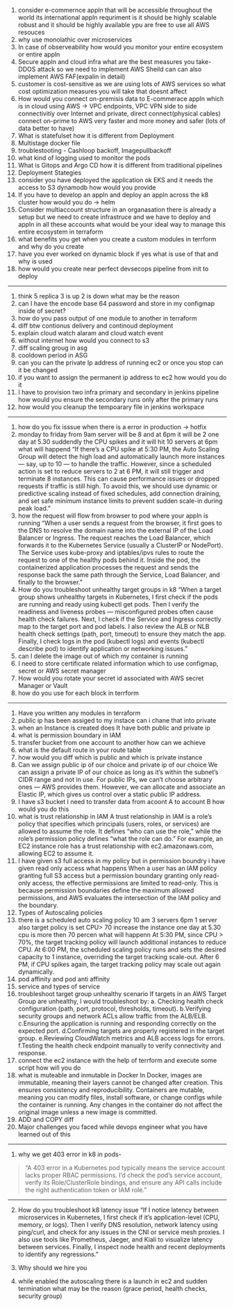 1. consider e-commernce appln that will be accessible throughout the world its international appln requriment is it should be highly scalable robust and it should be highly available ypu are free to use all AWS resouces
2. why use monolathic over microservices
3. In case of observeability how would you monitor your entire ecosystem or entire appln
4. Secure appln and cloud infra what are the best measures you take- DDOS attack so we need to implement AWS Sheild can can also implement AWS FAF(expalin in detail)
5. customer is cost-sensitive as we are using lots of AWS services so what cost optimization measures you will take that doesnt affect
6. How would you connect on-premisis data to E-commerace appln which is in cloud using AWS -> VPC endpoints, VPC VPN side to side connectivitiy over Internet and private, direct connect(physical cables) connect on-prime to AWS very faster and more money and safer (lots of data better to have)
7. What is statefulset how it is different from Deployment
8. Multistage docker file
9. troublestooting - Cashloop backoff, Imagepullbackoff
10. what kind of logging used to monitor the pods
11. What is Gitops and Argo CD how it is different from traditional pipelines
12. Deployment Stategies
13. consider you have deployed the application ok EKS and it needs the access to S3 dynamodb how would you provide
14. If you have to develop an appln and deploy an appln across the k8 cluster how would you do -> helm
15. Consider multiaccount structure in an organasation there is already a setup but we need to create infrastruce and we have to deploy and appln in all these accounts what would be your ideal way to manage this entire ecosystem in terraform
16. what benefits you get when you create a custom modules in terrform and why do you create
17. have you ever worked on dynamic block if yes what is use of that and why is used
18. how would you create near perfect devsecops pipeline from init to deploy

----------------------------------
1. think 5 replica 3 is up 2 is down what may be the reason
2. can I have the encode base 64 password and store in my configmap inside of secret?
3. how do you pass output of one module to another in terraform
4. diff btw contionus delivery and continoud deployment
5. explain cloud watch alaram and cloud watch event
6. without internet how would you connect to s3
7. diff scaling groug in asg
8. cooldown period in ASG
9. can you can the private Ip address of running ec2 or once you stop can it be changed
10. if you want to assign the permanent ip address to ec2 how would you do it
11. I have to provision two infra primary and secondary in jenkins pipeline how would you ensure the secondary runs only after the primary runs
12. how would you cleanup the tempoarary file in jenkins workspace 
--------------------------------------------
1. how do you fix isssue when there is a error in production -> hotfix
2. monday to friday from 9am server will be 8 and at 6pm it will be 2 one day at 5.30 suddendly the CPU spikes and it will hit 10 servers at 6pm what will happend 
“If there’s a CPU spike at 5:30 PM, the Auto Scaling Group will detect the high load and automatically launch more instances — say, up to 10 — to handle the traffic. However, since a scheduled action is set to reduce servers to 2 at 6 PM, it will still trigger and terminate 8 instances. This can cause performance issues or dropped requests if traffic is still high. To avoid this, we should use dynamic or predictive scaling instead of fixed schedules, add connection draining, and set safe minimum instance limits to prevent sudden scale-in during peak load.”
3. how the request will flow from browser to pod where your appln is running
“When a user sends a request from the browser, it first goes to the DNS to resolve the domain name into the external IP of the Load Balancer or Ingress. The request reaches the Load Balancer, which forwards it to the Kubernetes Service (usually a ClusterIP or NodePort). The Service uses kube-proxy and iptables/ipvs rules to route the request to one of the healthy pods behind it. Inside the pod, the containerized application processes the request and sends the response back the same path through the Service, Load Balancer, and finally to the browser.”
4. How do you troubleshoot unhealthy target groups in k8
“When a target group shows unhealthy targets in Kubernetes, I first check if the pods are running and ready using kubectl get pods. Then I verify the readiness and liveness probes — misconfigured probes often cause health check failures. Next, I check if the Service and Ingress correctly map to the target port and pod labels. I also review the ALB or NLB health check settings (path, port, timeout) to ensure they match the app. Finally, I check logs in the pod (kubectl logs) and events (kubectl describe pod) to identify application or networking issues.”
5. can I delete the image out of which my container is running
6. I need to store certificate related information which to use configmap, secret or AWS secret manager
7. How would you rotate your secret id associated with AWS secret Manager or Vault
8. how do you use for each block in terrform
-----------------------------------------------------

1. Have you written any modules in terraform
2. public ip has been assiged to my instace can i chane that into private
3. when an Instance is created does It have both public and private ip
5. what is permission boundary in IAM
6. transfer bucket from one account to another how can we achieve
7. what is the default route in your route table
8. how would you diff which is public and which is private instance 
9. Can we assign public ip of our choice and private ip of our choice
We can assign a private IP of our choice as long as it’s within the subnet’s CIDR range and not in use.
For public IPs, we can’t choose arbitrary ones — AWS provides them. However, we can allocate and associate an Elastic IP, which gives us control over a static public IP address.
10. I have s3 bucket I need to transfer data from acoont A to account B how would you do this
11. what is trust relationship in IAM
A trust relationship in IAM is a role’s policy that specifies which principals (users, roles, or services) are allowed to assume the role.
It defines “who can use the role,” while the role’s permission policy defines “what the role can do.”
For example, an EC2 instance role has a trust relationship with ec2.amazonaws.com, allowing EC2 to assume it.
12. I have given s3 full access in my policy but in permission boundry i have given read only access what happens
When a user has an IAM policy granting full S3 access but a permission boundary granting only read-only access, the effective permissions are limited to read-only.
This is because permission boundaries define the maximum allowed permissions, and AWS evaluates the intersection of the IAM policy and the boundary.
13. Types of Autoscaling policies
14. there is a scheduled auto scaling policy 10 am 3 servers 6pm 1 server also target policy is set CPU> 70 increase the instance one day at 5.30 cpu is more then 70 percen what will happenn
At 5:30 PM, since CPU > 70%, the target tracking policy will launch additional instances to reduce CPU.
At 6:00 PM, the scheduled scaling policy runs and sets the desired capacity to 1 instance, overriding the target tracking scale-out.
After 6 PM, if CPU spikes again, the target tracking policy may scale out again dynamically.
15. pod affinity and pod anti affinity
16. service and types of service
17. troubleshoot target group unhealthy scenario
If targets in an AWS Target Group are unhealthy, I would troubleshoot by:
a. Checking health check configuration (path, port, protocol, thresholds, timeout).
b.Verifying security groups and network ACLs allow traffic from the ALB/ELB.
c.Ensuring the application is running and responding correctly on the expected port.
d.Confirming targets are properly registered in the target group.
e.Reviewing CloudWatch metrics and ALB access logs for errors.
f.Testing the health check endpoint manually to verify connectivity and response.
18. connect the ec2 instance with the help of terrform and execute some script how will you do
19. what is muteable and inmutable in Docker 
In Docker, images are immutable, meaning their layers cannot be changed after creation. This ensures consistency and reproducibility. Containers are mutable, meaning you can modify files, install software, or change configs while the container is running. Any changes in the container do not affect the original image unless a new image is committed.
20. ADD and COPY diff
21. Major challenges you faced while devops engineer what you have learned out of this
-------------------------
1. why we get 403 error in k8 in pods-

> “A 403 error in a Kubernetes pod typically means the service account lacks proper RBAC permissions. I’d check the pod’s service account, verify its Role/ClusterRole bindings, and ensure any API calls include the right authentication token or IAM role.”

---
2. How do you troubleshoot k8 latency issue
   “If I notice latency between microservices in Kubernetes, I first check if it’s application-level (CPU, memory, or logs). Then I verify DNS resolution, network latency using ping/curl, and check for any issues in the CNI or service mesh proxies. I also use tools like Prometheus, Jaeger, and Kiali to visualize latency between services. Finally, I inspect node health and recent deployments to identify any regressions.”

3. Why should we hire you
4. while enabled the autoscaling there is a launch in ec2 and sudden termination what may be the reason (grace period, health checks, security group)
